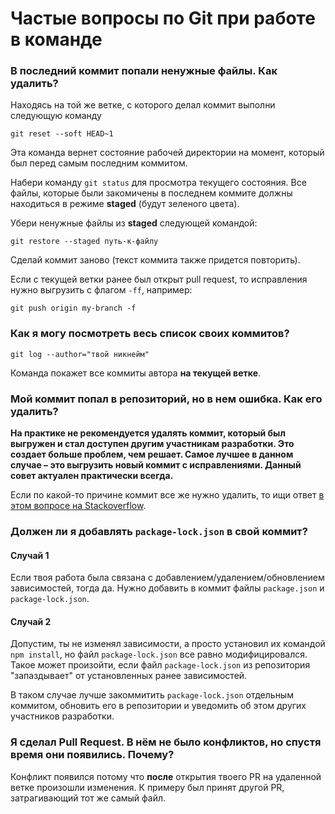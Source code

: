 # Частые вопросы по Git при работе в команде

### В последний коммит попали ненужные файлы. Как удалить?

Находясь на той же ветке, с которого делал коммит выполни следующую команду

```
git reset --soft HEAD~1
```

Эта команда вернет состояние рабочей директории на момент, который был перед самым последним коммитом.

Набери команду `git status` для просмотра текущего состояния. Все файлы, которые были закомичены в последнем коммите должны находиться в режиме **staged** (будут зеленого цвета).

Убери ненужные файлы из **staged** следующей командой:

```
git restore --staged путь-к-файлу
```

Сделай коммит заново (текст коммита также придется повторить).

Если с текущей ветки ранее был открыт pull request, то исправления нужно выгрузить с флагом `-ff`, например: 

```
git push origin my-branch -f
```

### Как я могу посмотреть весь список своих коммитов?

```
git log --author="твой никнейм"
```

Команда покажет все коммиты автора **на текущей ветке**.

### Мой коммит попал в репозиторий, но в нем ошибка. Как его удалить?

**На практике не рекомендуется удалять коммит, который был выгружен и стал доступен другим участникам разработки. Это создает больше проблем, чем решает. Самое лучшее в данном случае – это выгрузить новый коммит с исправлениями. Данный совет актуален практически всегда.**

Если по какой-то причине коммит все же нужно удалить, то ищи ответ [в этом вопросе на Stackoverflow](https://stackoverflow.com/questions/448919/how-can-i-remove-a-commit-on-github).

### Должен ли я добавлять `package-lock.json` в свой коммит?

#### Случай 1

Если твоя работа была связана с добавлением/удалением/обновлением зависимостей, тогда да. Нужно добавить в коммит файлы `package.json` и `package-lock.json`.

#### Случай 2

Допустим, ты не изменял зависимости, а просто установил их командой `npm install`, но файл `package-lock.json` все равно модифицировался. Такое может произойти, если файл `package-lock.json` из репозитория "запаздывает" от установленных ранее зависимостей.

В таком случае лучше закоммитить `package-lock.json` отдельным коммитом, обновить его в репозитории и уведомить об этом других участников разработки.

### Я сделал Pull Request. В нём не было конфликтов, но спустя время они появились. Почему?

Конфликт появился потому что **после** открытия твоего PR на удаленной ветке произошли изменения. К примеру был принят другой PR, затрагивающий тот же самый файл.
